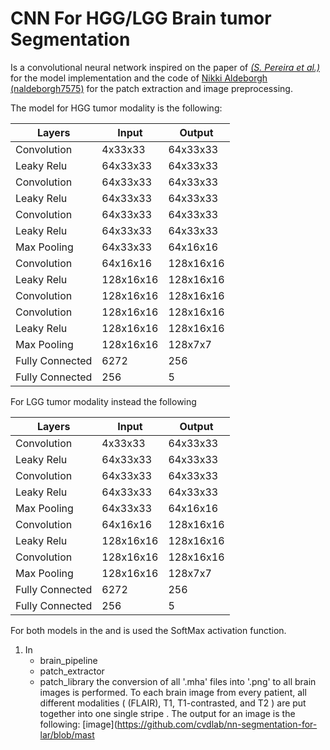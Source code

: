# CNN For HGG/LGG Brain tumor Segmentation

Is a convolutional neural network inspired on the paper of *[ (S. Pereira et al.)]( http://ieeexplore.ieee.org/stamp/stamp.jsp?tp=&arnumber=7426413&isnumber=7463083)*  for the model implementation and the code of [Nikki Aldeborgh
(naldeborgh7575)](https://github.com/naldeborgh7575/brain_segmentation) for the patch extraction and image preprocessing.


The model for HGG tumor modality is the following:

| Layers      | Input           | Output |
| --- |---|---|
| Convolution | 4x33x33 | 64x33x33 |
|Leaky Relu| 64x33x33 | 64x33x33 |
| Convolution  | 64x33x33| 64x33x33|
|Leaky Relu| 64x33x33 | 64x33x33 |
| Convolution  | 64x33x33| 64x33x33|
|Leaky Relu| 64x33x33 | 64x33x33 |
|Max Pooling|  64x33x33| 64x16x16 |
| Convolution  | 64x16x16| 128x16x16|
|Leaky Relu | 128x16x16| 128x16x16|
| Convolution  | 128x16x16| 128x16x16|
| Convolution  | 128x16x16| 128x16x16|
|Leaky Relu | 128x16x16| 128x16x16|
|Max Pooling| 128x16x16| 128x7x7|
|Fully Connected|6272|256|
|Fully Connected|256|5|




 For LGG tumor modality instead the following

| Layers      | Input           | Output |
| --- |---|---|
| Convolution | 4x33x33 | 64x33x33 |
|Leaky Relu| 64x33x33 | 64x33x33 |
| Convolution  | 64x33x33| 64x33x33|
|Leaky Relu| 64x33x33 | 64x33x33 |
|Max Pooling|  64x33x33| 64x16x16 |
| Convolution  | 64x16x16| 128x16x16|
|Leaky Relu| 128x16x16| 128x16x16|
| Convolution  | 128x16x16| 128x16x16|
|Max Pooling| 128x16x16| 128x7x7|
|Fully Connected|6272|256|
|Fully Connected|256|5|


For both models in the and is used the SoftMax activation function.

1.  In 
	* brain_pipeline
	* patch_extractor
	* patch_library
 the conversion of all '.mha'  files into '.png'  to all brain images is performed. To each brain image from every patient, all different modalities ( (FLAIR), T1, T1-contrasted, and T2 )   are put together into one  single stripe .  The output for an image is the following:
[image](https://github.com/cvdlab/nn-segmentation-for-lar/blob/mast